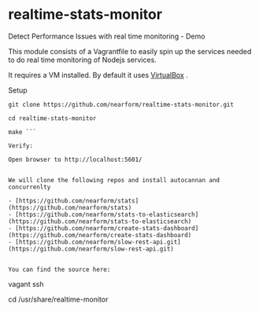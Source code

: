 # realtime-stats-monitor
Detect Performance Issues with real time monitoring - Demo

This module consists of a Vagrantfile to easily spin up the services needed to do real time monitoring of Nodejs services.

It requires a VM installed.  By default it uses [VirtualBox](https://www.virtualbox.org) .

Setup

``` 
git clone https://github.com/nearform/realtime-stats-monitor.git 

cd realtime-stats-monitor

make ```

Verify:

Open browser to http://localhost:5601/


We will clone the following repos and install autocannan and concurrenlty

- [https://github.com/nearform/stats](https://github.com/nearform/stats)
- [https://github.com/nearform/stats-to-elasticsearch](https://github.com/nearform/stats-to-elasticsearch)
- [https://github.com/nearform/create-stats-dashboard](https://github.com/nearform/create-stats-dashboard)
- [https://github.com/nearform/slow-rest-api.git](https://github.com/nearform/slow-rest-api.git)


You can find the source here:

```
vagant ssh

cd /usr/share/realtime-monitor
 ```
